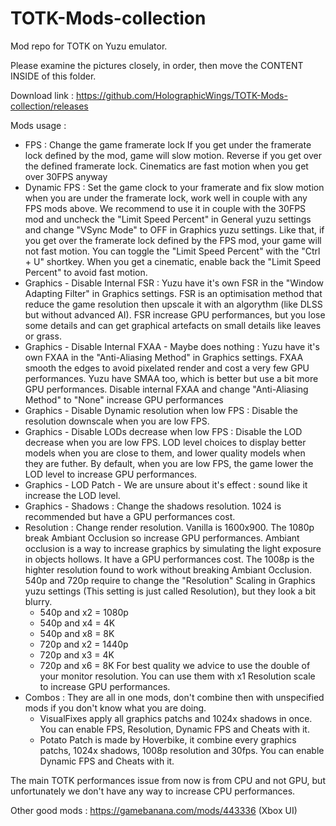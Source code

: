 # TOTK-Mods-collection
Mod repo for TOTK on Yuzu emulator.

Please examine the pictures closely, in order, then move the CONTENT INSIDE of this folder.

Download link : https://github.com/HolographicWings/TOTK-Mods-collection/releases

Mods usage :
- FPS : Change the game framerate lock
	If you get under the framerate lock defined by the mod, game will slow motion.
	Reverse if you get over the defined framerate lock.
	Cinematics are fast motion when you get over 30FPS anyway
- Dynamic FPS : Set the game clock to your framerate and fix slow motion when you are under the framerate lock, work well in couple with any FPS mods above.
	We recommend to use it in couple with the 30FPS mod and uncheck the "Limit Speed Percent" in General yuzu settings and change "VSync Mode" to OFF in Graphics yuzu settings.
	Like that, if you get over the framerate lock defined by the FPS mod, your game will not fast motion.
	You can toggle the "Limit Speed Percent" with the "Ctrl + U" shortkey.
	When you get a cinematic, enable back the "Limit Speed Percent" to avoid fast motion.
- Graphics - Disable Internal FSR : Yuzu have it's own FSR in the "Window Adapting Filter" in Graphics settings.
	FSR is an optimisation method that reduce the game resolution then upscale it with an algorythm (like DLSS but without advanced AI).
	FSR increase GPU performances, but you lose some details and can get graphical artefacts on small details like leaves or grass.
- Graphics - Disable Internal FXAA - Maybe does nothing : Yuzu have it's own FXAA in the "Anti-Aliasing Method" in Graphics settings.
	FXAA smooth the edges to avoid pixelated render and cost a very few GPU performances.
	Yuzu have SMAA too, which is better but use a bit more GPU performances.
	Disable internal FXAA and change "Anti-Aliasing Method" to "None" increase GPU performances
- Graphics - Disable Dynamic resolution when low FPS : Disable the resolution downscale when you are low FPS.
- Graphics - Disable LODs decrease when low FPS : Disable the LOD decrease when you are low FPS.
	LOD level choices to display better models when you are close to them, and lower quality models when they are futher.
	By default, when you are low FPS, the game lower the LOD level to increase GPU performances.
- Graphics - LOD Patch - We are unsure about it's effect : sound like it increase the LOD level.
- Graphics - Shadows : Change the shadows resolution.
	1024 is recommended but have a GPU performances cost.
- Resolution : Change render resolution. Vanilla is 1600x900.
	The 1080p break Ambiant Occlusion so increase GPU performances.
	Ambiant occlusion is a way to increase graphics by simulating the light exposure in objects hollows. It have a GPU performances cost.
	The 1008p is the highter resolution found to work without breaking Ambiant Occlusion.
	540p and 720p require to change the "Resolution" Scaling in Graphics yuzu settings (This setting is just called Resolution), but they look a bit blurry.
	- 540p and x2 = 1080p
	- 540p and x4 = 4K
	- 540p and x8 = 8K
	- 720p and x2 = 1440p
	- 720p and x3 = 4K
	- 720p and x6 = 8K
	For best quality we advice to use the double of your monitor resolution.
	You can use them with x1 Resolution scale to increase GPU performances.
- Combos : They are all in one mods, don't combine then with unspecified mods if you don't know what you are doing.
	- VisualFixes apply all graphics patchs and 1024x shadows in once. You can enable FPS, Resolution, Dynamic FPS and Cheats with it.
	- Potato Patch is made by Hoverbike, it combine every graphics patchs, 1024x shadows, 1008p resolution and 30fps. You can enable Dynamic FPS and Cheats with it.

The main TOTK performances issue from now is from CPU and not GPU, but unfortunately we don't have any way to increase CPU performances.



Other good mods : https://gamebanana.com/mods/443336 (Xbox UI)
